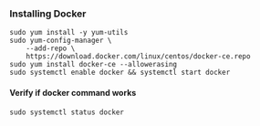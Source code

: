 ### Installing Docker
```
sudo yum install -y yum-utils
sudo yum-config-manager \
    --add-repo \
    https://download.docker.com/linux/centos/docker-ce.repo
sudo yum install docker-ce --allowerasing
sudo systemctl enable docker && systemctl start docker

```

#### Verify if docker command works
```
sudo systemctl status docker 

```
